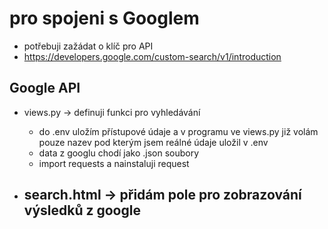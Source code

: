# pro spojeni s Googlem 
- potřebuji zažádat o klíč pro API 
- https://developers.google.com/custom-search/v1/introduction

## Google API 
- views.py -> definuji funkci pro vyhledávání 
  - do .env uložím přístupové údaje a v programu ve views.py již volám pouze nazev pod 
  kterým jsem reálné údaje uložil v .env
  - data z googlu chodí jako .json soubory
  - import requests a nainstaluji request

- search.html -> přidám pole pro zobrazování výsledků z google
  - 